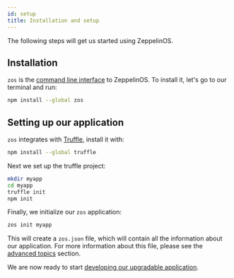 ```yaml
---
id: setup
title: Installation and setup
---
```


The following steps will get us started using ZeppelinOS.

## Installation

`zos` is the [command line interface](https://github.com/zeppelinos/zos-cli) to ZeppelinOS. To install it, let's go to our terminal and run:

```sh
npm install --global zos
```

## Setting up our application

`zos` integrates with [Truffle](http://truffleframework.com/), install it with:

```sh
npm install --global truffle
```

Next we set up the truffle project:

```sh
mkdir myapp
cd myapp
truffle init
npm init
```

Finally, we initialize our `zos` application:

```sh
zos init myapp
```

This will create a `zos.json` file, which will contain all the information about our application. For more information about this file, please see the [advanced topics](advanced.md#format-of-zosjson-and-zos-network-json-files) section. 

We are now ready to start [developing our upgradable application](building.md).